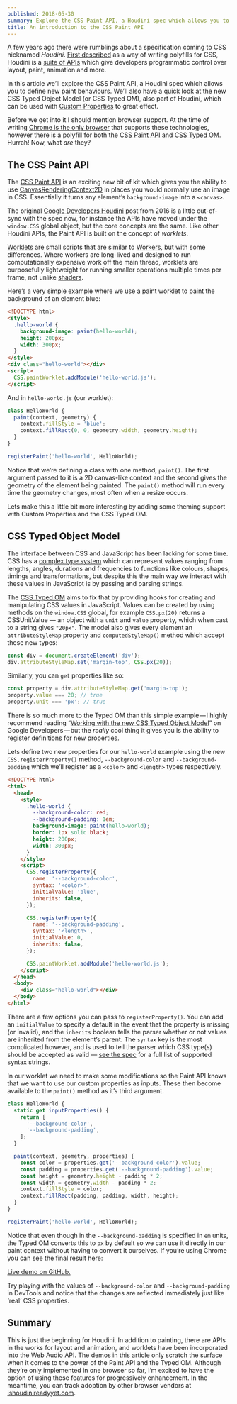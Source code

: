 ```yaml
---
published: 2018-05-30
summary: Explore the CSS Paint API, a Houdini spec which allows you to define new paint behaviours.
title: An introduction to the CSS Paint API
---
```


A few years ago there were rumblings about a specification coming to CSS nicknamed _Houdini_. [First described](https://www.smashingmagazine.com/2016/03/houdini-maybe-the-most-exciting-development-in-css-youve-never-heard-of/) as a way of writing polyfills for CSS, Houdini is a [suite of APIs](https://drafts.css-houdini.org/) which give developers programmatic control over layout, paint, animation and more.

In this article we’ll explore the CSS Paint API, a Houdini spec which allows you to define new paint behaviours. We’ll also have a quick look at the new CSS Typed Object Model (or CSS Typed OM), also part of Houdini, which can be used with [Custom Properties](https://developer.mozilla.org/en-US/docs/Web/CSS/Using_CSS_variables) to great effect.

Before we get into it I should mention browser support. At the time of writing [Chrome is the only browser](https://ishoudinireadyyet.com/) that supports these technologies, however there is a polyfill for both the [CSS Paint API](https://github.com/GoogleChromeLabs/css-paint-polyfill) and [CSS Typed OM](https://github.com/csstools/css-typed-om). Hurrah! Now, what _are_ they?

## The CSS Paint API

The [CSS Paint API](https://www.w3.org/TR/css-paint-api-1/) is an exciting new bit of kit which gives you the ability to use [CanvasRenderingContext2D](https://developer.mozilla.org/en/docs/Web/API/CanvasRenderingContext2D) in places you would normally use an image in CSS. Essentially it turns any element’s `background-image` into a `<canvas>`.

The original [Google Developers Houdini](https://developers.google.com/web/updates/2016/05/houdini) post from 2016 is a little out-of-sync with the spec now, for instance the APIs have moved under the `window.CSS` global object, but the core concepts are the same. Like other Houdini APIs, the Paint API is built on the concept of _worklets_.

[Worklets](https://developer.mozilla.org/en-US/docs/Web/API/Worklet) are small scripts that are similar to [Workers](https://developer.mozilla.org/en-US/docs/Web/API/Worker), but with some differences. Where workers are long-lived and designed to run computationally expensive work off the main thread, worklets are purposefully lightweight for running smaller operations multiple times per frame, not unlike [shaders](https://en.wikipedia.org/wiki/Shader).

Here’s a very simple example where we use a paint worklet to paint the background of an element blue:

```html
<!DOCTYPE html>
<style>
  .hello-world {
    background-image: paint(hello-world);
    height: 200px;
    width: 300px;
  }
</style>
<div class="hello-world"></div>
<script>
  CSS.paintWorklet.addModule('hello-world.js');
</script>
```

And in `hello-world.js` (our worklet):

```js
class HelloWorld {
  paint(context, geometry) {
    context.fillStyle = 'blue';
    context.fillRect(0, 0, geometry.width, geometry.height);
  }
}

registerPaint('hello-world', HelloWorld);
```

Notice that we’re defining a class with one method, `paint()`. The first argument passed to it is a 2D canvas-like context and the second gives the geometry of the element being painted. The `paint()` method will run every time the geometry changes, most often when a resize occurs.

Lets make this a little bit more interesting by adding some theming support with Custom Properties and the CSS Typed OM.

## CSS Typed Object Model

The interface between CSS and JavaScript has been lacking for some time. CSS has a [complex type system](https://developer.mozilla.org/en-US/docs/Web/CSS/CSS_Types) which can represent values ranging from lengths, angles, durations and frequencies to functions like colours, shapes, timings and transformations, but despite this the main way we interact with these values in JavaScript is by passing and parsing strings.

The [CSS Typed OM](https://www.w3.org/TR/css-typed-om-1/) aims to fix that by providing hooks for creating and manipulating CSS values in JavaScript. Values can be created by using methods on the `window.CSS` global, for example `CSS.px(20)` returns a CSSUnitValue — an object with a `unit` and `value` property, which when cast to a string gives `"20px"`. The model also gives every element an `attributeStyleMap` property and `computedStyleMap()` method which accept these new types:

```js
const div = document.createElement('div');
div.attributeStyleMap.set('margin-top', CSS.px(20));
```

Similarly, you can `get` properties like so:

```js
const property = div.attributeStyleMap.get('margin-top');
property.value === 20; // true
property.unit === 'px'; // true
```

There is so much more to the Typed OM than this simple example — I highly recommend reading “[Working with the new CSS Typed Object Model](https://developers.google.com/web/updates/2018/03/cssom)” on Google Developers — but the _really_ cool thing it gives you is the ability to register definitions for new properties.

Lets define two new properties for our `hello-world` example using the new `CSS.registerProperty()` method, `--background-color` and `--background-padding` which we’ll register as a `<color>` and `<length>` types respectively.

```html
<!DOCTYPE html>
<html>
  <head>
    <style>
      .hello-world {
        --background-color: red;
        --background-padding: 1em;
        background-image: paint(hello-world);
        border: 1px solid black;
        height: 200px;
        width: 300px;
      }
    </style>
    <script>
      CSS.registerProperty({
        name: '--background-color',
        syntax: '<color>',
        initialValue: 'blue',
        inherits: false,
      });

      CSS.registerProperty({
        name: '--background-padding',
        syntax: '<length>',
        initialValue: 0,
        inherits: false,
      });

      CSS.paintWorklet.addModule('hello-world.js');
    </script>
  </head>
  <body>
    <div class="hello-world"></div>
  </body>
</html>
```

There are a few options you can pass to `registerProperty()`. You can add an `initialValue` to specify a default in the event that the property is missing (or invalid), and the `inherits` boolean tells the parser whether or not values are inherited from the element’s parent. The `syntax` key is the most complicated however, and is used to tell the parser which CSS type(s) should be accepted as valid — [see the spec](https://www.w3.org/TR/css-properties-values-api-1/#supported-syntax-strings) for a full list of supported syntax strings.

In our worklet we need to make some modifications so the Paint API knows that we want to use our custom properties as inputs. These then become available to the `paint()` method as it’s third argument.

```js
class HelloWorld {
  static get inputProperties() {
    return [
      '--background-color',
      '--background-padding',
    ];
  }

  paint(context, geometry, properties) {
    const color = properties.get('--background-color').value;
    const padding = properties.get('--background-padding').value;
    const height = geometry.height - padding * 2;
    const width = geometry.width - padding * 2;
    context.fillStyle = color;
    context.fillRect(padding, padding, width, height);
  }
}

registerPaint('hello-world', HelloWorld);
```

Notice that even though in the `--background-padding` is specified in `em` units, the Typed OM converts this to `px` by default so we can use it directly in our paint context without having to convert it ourselves. If you’re using Chrome you can see the final result here:

[Live demo on GitHub.](https://liamnewmarch.github.io/css-paint-api-demo/)

Try playing with the values of `--background-color` and `--background-padding` in DevTools and notice that the changes are reflected immediately just like ‘real’ CSS properties.

## Summary

This is just the beginning for Houdini. In addition to painting, there are APIs in the works for layout and animation, and worklets have been incorporated into the Web Audio API.
The demos in this article only scratch the surface when it comes to the power of the Paint API and the Typed OM. Although they’re only implemented in one browser so far, I’m excited to have the option of using these features for progressively enhancement. In the meantime, you can track adoption by other browser vendors at [ishoudinireadyyet.com](https://ishoudinireadyyet.com/).
